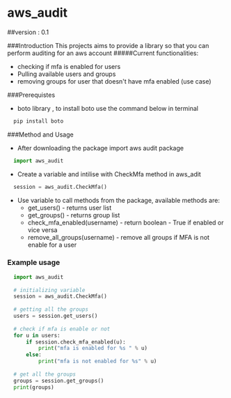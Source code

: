 # aws_audit
##version : 0.1

###Introduction
This projects aims to provide a library so that you can perform auditing for an aws account
#####Current functionalities:
  * checking if mfa is enabled for users
  * Pulling available users and groups
  * removing groups for user that doesn't have mfa enabled (use case)

###Prerequistes

* boto library , to install boto use the command below in terminal
```python
  pip install boto
```

###Method and Usage

* After downloading the package import aws audit package
```python
  import aws_audit
```
* Create a variable and intilise with CheckMfa method in aws_adit
```python
  session = aws_audit.CheckMfa()
```
* Use variable to call methods from the package, available methods are:
  * get_users() - returns user list
  * get_groups() - returns group list
  * check_mfa_enabled(username) - return boolean - True if enabled or vice versa
  * remove_all_groups(username) - remove all groups if MFA is not enable for a user 
    
### Example usage

```python
  import aws_audit
  
  # initializing variable
  session = aws_audit.CheckMfa()
  
  # getting all the groups
  users = session.get_users()
  
  # check if mfa is enable or not
  for u in users:
      if session.check_mfa_enabled(u):
          print("mfa is enabled for %s " % u)
      else:
          print("mfa is not enabled for %s" % u)
          
  # get all the groups
  groups = session.get_groups()
  print(groups)
```


